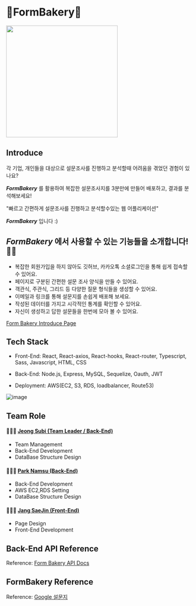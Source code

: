 # 📝FormBakery🍞
<img src="https://cdn.discordapp.com/attachments/919801014239002675/921365904011456543/KakaoTalk_Photo_2021-12-17-20-37-03.jpeg" width="300" height="300"></img>

## Introduce

각 기업, 개인들을 대상으로 설문조사를 진행하고 분석할때 어려움을 겪었던 경험이 있나요?

**_FormBakery_** 를 활용하여 복잡한 설문조사지를 3분만에 만들어 배포하고, 결과를 분석해보세요!

"빠르고 간편하게 설문조사를 진행하고 분석할수있는 웹 어플리케이션"

**_FormBakery_** 입니다 :)

## **_FormBakery_** 에서 사용할 수 있는 기능들을 소개합니다!👐🏻

* 복잡한 회원가입을 하지 않아도 깃허브, 카카오톡 소셜로그인을 통해 쉽게 접속할 수 있어요.
* 페이지로 구분된 간편한 설문 조사 양식을 만들 수 있어요.
* 객관식, 주관식, 그리드 등 다양한 질문 형식들을 생성할 수 있어요.
* 이메일과 링크를 통해 설문지를 손쉽게 배포해 보세요.
* 작성된 데이터를 가지고 시각적인 통계를 확인할 수 있어요.
* 자신이 생성하고 답한 설문들을 한번에 모아 볼 수 있어요.

[Form Bakery Introduce Page](https://github.com/codestates/FormBakery/wiki)

## Tech Stack
- Front-End: React, React-axios, React-hooks, React-router, Typescript, Sass, Javascript, HTML, CSS

- Back-End: Node.js, Express, MySQL, Sequelize, Oauth, JWT

- Deployment: AWS(EC2, S3, RDS, loadbalancer, Route53)

![image](https://user-images.githubusercontent.com/62639722/146731512-946e861c-b659-420c-9203-4a01f3357885.png)

## Team Role

#### 👩🏼‍💻 [Jeong Subi (Team Leader / Back-End)](https://github.com/JeongSubi)
  * Team Management
  * Back-End Development
  * DataBase Structure Design

#### 👨🏻‍💻 [Park Namsu (Back-End)](https://github.com/PARKNAMSU)
  * Back-End Development
  * AWS EC2,RDS Setting
  * DataBase Structure Design

#### 🧑🏻‍💻 [Jang SaeJin (Front-End)](https://github.com/JangSeBaRi)
  * Page Design
  * Front-End Development

## Back-End API Reference

Reference: [Form Bakery API Docs](https://codebaker.gitbook.io/api-docs/b96lnOebJuI9fFbPcJmi/)

## FormBakery Reference
Reference: [Google 설문지](https://www.google.com/intl/ko_kr/forms/about/)
